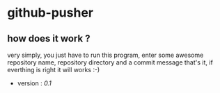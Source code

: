 # github-pusher

## how does it work ?

very simply, you just have to run this program, enter some awesome repository name, repository directory and a commit message
that's it, if everthing is right it will works :-)

- version : *0.1*
